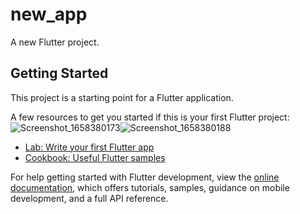 # new_app

A new Flutter project.

## Getting Started

This project is a starting point for a Flutter application.

A few resources to get you started if this is your first Flutter project:
![Screenshot_1658380173](https://user-images.githubusercontent.com/59753519/180136892-f6edc412-847b-4ab8-b3de-da2c758e0183.png)![Screenshot_1658380188](https://user-images.githubusercontent.com/59753519/180137148-d13eabaa-80a3-4231-93ca-c75d93a6e1a0.png)


- [Lab: Write your first Flutter app](https://docs.flutter.dev/get-started/codelab)
- [Cookbook: Useful Flutter samples](https://docs.flutter.dev/cookbook)

For help getting started with Flutter development, view the
[online documentation](https://docs.flutter.dev/), which offers tutorials,
samples, guidance on mobile development, and a full API reference.
